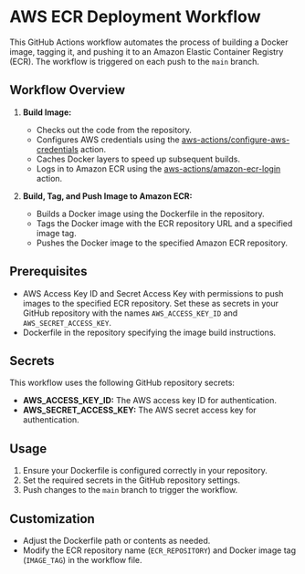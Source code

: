 # AWS ECR Deployment Workflow

This GitHub Actions workflow automates the process of building a Docker image, tagging it, and pushing it to an Amazon Elastic Container Registry (ECR). The workflow is triggered on each push to the `main` branch.

## Workflow Overview

1. **Build Image:**
   - Checks out the code from the repository.
   - Configures AWS credentials using the [aws-actions/configure-aws-credentials](https://github.com/aws-actions/configure-aws-credentials) action.
   - Caches Docker layers to speed up subsequent builds.
   - Logs in to Amazon ECR using the [aws-actions/amazon-ecr-login](https://github.com/aws-actions/amazon-ecr-login) action.

2. **Build, Tag, and Push Image to Amazon ECR:**
   - Builds a Docker image using the Dockerfile in the repository.
   - Tags the Docker image with the ECR repository URL and a specified image tag.
   - Pushes the Docker image to the specified Amazon ECR repository.

## Prerequisites

- AWS Access Key ID and Secret Access Key with permissions to push images to the specified ECR repository. Set these as secrets in your GitHub repository with the names `AWS_ACCESS_KEY_ID` and `AWS_SECRET_ACCESS_KEY`.
- Dockerfile in the repository specifying the image build instructions.

## Secrets

This workflow uses the following GitHub repository secrets:

- **AWS_ACCESS_KEY_ID:** The AWS access key ID for authentication.
- **AWS_SECRET_ACCESS_KEY:** The AWS secret access key for authentication.

## Usage

1. Ensure your Dockerfile is configured correctly in your repository.
2. Set the required secrets in the GitHub repository settings.
3. Push changes to the `main` branch to trigger the workflow.

## Customization

- Adjust the Dockerfile path or contents as needed.
- Modify the ECR repository name (`ECR_REPOSITORY`) and Docker image tag (`IMAGE_TAG`) in the workflow file.
